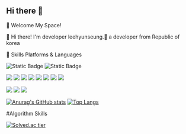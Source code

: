 ## Hi there 👋

<!--
**histar48/histar48** is a ✨ _special_ ✨ repository because its `README.md` (this file) appears on your GitHub profile.

Here are some ideas to get you started:

- 🔭 I’m currently working on ...
- 🌱 I’m currently learning ...
- 👯 I’m looking to collaborate on ...
- 🤔 I’m looking for help with ...
- 💬 Ask me about ...
- 📫 How to reach me: ...
- 😄 Pronouns: ...
- ⚡ Fun fact: ...
-->


🤞 Welcome My Space!

👋 Hi there! I'm developer leehyunseung.🚀 a developer from Republic of korea

💪 Skills
Platforms & Languages

<p>
  <img alt="Static Badge" src="https://img.shields.io/badge/Spring-6db33?style=flat-square&logo=Spring&logoColor=white">
  <img alt="Static Badge" src="https://img.shields.io/badge/MySQL-4479A1?style=flat-square&logo=MySQL&logoColor=white">

  
</p>


<p>
  <img src="https://img.shields.io/badge/React-61DAFB?style=flat-square&logo=java&logoColor=black"/>
  <img src="https://img.shields.io/badge/Redux-764ABC?style=flat-square&logo=Redux&logoColor=white"/>
  <img src="https://img.shields.io/badge/ReduxQuery-FF4154?style=flat-square&logo=ReactQuery&logoColor=white"/>
  <img src="https://img.shields.io/badge/Axios-5A29E4?style=flat-square&logo=axios&logoColor=white"/>
  <img src="https://img.shields.io/badge/Storybook-FF4785?style=flat-square&logo=storybook&logoColor=white"/>
  <img src="https://img.shields.io/badge/GitHub-181717?style=flat-square&logo=Github&logoColor=white"/>
  <img src="https://img.shields.io/badge/StyledComponents-DB7093?style=flat-square&logo=styledcomponents&logoColor=white"/>
  <img src="https://img.shields.io/badge/Webpack-8DD6F9?style=flat-square&logo=webpack&logoColor=black"/>
</p>
<p>
  <img src="https://img.shields.io/badge/TypeScript-3178C6?style=flat-square&logo=TypeScript&logoColor=white"/>
  <img src="https://img.shields.io/badge/Javascript-F7DF1E?style=flat-square&logo=JavaScript&logoColor=white"/>
  <img src="https://img.shields.io/badge/Python-3776AB?style=flat-square&logo=Python&logoColor=white"/>
</p>

[![Anurag's GitHub stats](https://github-readme-stats.vercel.app/api?username=histar48)](https://github.com/anuraghazra/github-readme-stats)
[![Top Langs](https://github-readme-stats.vercel.app/api/top-langs/?username=histar48&hide=html,css&langs_count=8&layout=compact&theme=dark)](https://github.com/histar48/histar48)

#Algorithm Skills

[![Solved.ac
tier](http://mazassumnida.wtf/api/generate_badge?boj=histar48)](https://solved.ac/histar48)
